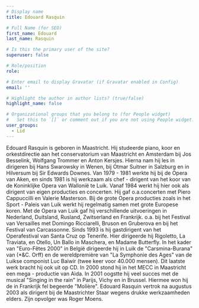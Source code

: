 ```yaml
---
# Display name
title: Edouard Rasquin

# Full Name (for SEO)
first_name: Edouard
last_name: Rasquin

# Is this the primary user of the site?
superuser: false

# Role/position
role: 

# Enter email to display Gravatar (if Gravatar enabled in Config)
email: ''

# Highlight the author in author lists? (true/false)
highlight_name: false

# Organizational groups that you belong to (for People widget)
#   Set this to `[]` or comment out if you are not using People widget.
user_groups:
  - Lid
---
```


Edouard Rasquin is geboren in Maastricht.
Hij studeerde piano, koor en orkestdirectie aan het conservatorium van Maastricht en Amsterdam bij Jos Besselink, Wolfgang Trommer en Anton Kersjes.
Hierna nam hij les in dirigeren bij Hans Swarowsky in Wenen, bij Otmar Suitner in Salzburg en in Hilversum bij Sir Edwards Downes.
Van 1979 - 1981 werkte hij bij de Opera van Aken, en sinds 1981 is hij werkzaam als chef - dirigent van het koor van de Koninklijke Opera van Wallonië te Luik.
Vanaf 1984 werkt hij hier ook als dirigent van eigen producties en concerten.
Hij gaf o.a.concerten met Piero Cappuccilli en Valerie Masterson.
Bij de grote Opera producties zoals in het Sport - Paleis van Luik werkt hij regelmatig samen met grote Europese koren.
Met de Opera van Luik gaf hij verschillende uitvoeringen in Nederland, Duitsland, Rusland, Zwitserland en Frankrijk. o.a. bij het Festival van Versailles met Domingo Ricciarelli, Bruson en Gruberova en bij het Festival van Carcassonne.
Sinds 1993 is hij gastdirigent van het Operafestival van Santa Cruz op Tenerife.
Hier dirigeerde hij Rigoletto, La Traviata, en Otello, Un Ballo in Maschera, en Madame Butterfly.
In het kader van "Euro-Fêtes 2000" in België dirigeerde hij in Luik de "Carsmina-Burana" van (*&C. Orff) en de wereldpremière van "La Symphonie des Ages" van de Luikse componist Luc Baiwir (twee keer voor 40.000 mensen).
Dit laatste werk bracht hij ook uit op CD.
In 2000 stond hij in het MECC in Maastricht een mega - productie van Aìda.
In 2001 oogstte hij veel succes met de musical "Singing in the rain" in Parijs, Vichy en in Brussel. Hiermee won hij de in Frankrijk fel begeerde "Molière".
Edouard Rasquin vertrok na augustus 2003 als dirigent bij de Maastrichter Staar wegens drukke werkzaamheden elders.
Zijn opvolger was Roger Moens.  


